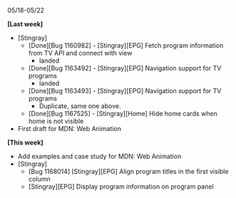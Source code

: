 05/18-05/22

**[Last week]**

* [Stingray]
    * [Done][Bug 1160982] - [Stingray][EPG] Fetch program information from TV API and connect with view
      - landed
    * [Done][Bug 1163492] - [Stingray][EPG] Navigation support for TV programs
      - landed
    * [Done][Bug 1163493] - [Stingray][EPG] Navigation support for TV programs
      - Duplicate, same one above.
    * [Done][Bug 1167525] - [Stingray][Home] Hide home cards when home is not visible
* First draft for MDN: Web Animation


**[This week]**

* Add examples and case study for MDN: Web Animation
* [Stingray]
  * [Bug 1168014] [Stingray][EPG] Align program titles in the first visible column
  * [Stingray][EPG] Display program information on program panel
